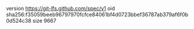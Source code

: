 version https://git-lfs.github.com/spec/v1
oid sha256:f35059beeb96797970fcfce84061bf4d0723bbef36787ab379af6f0b0d524c38
size 9667
